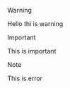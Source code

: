 > [!WARNING]
> Hello thi is warning


> [!IMPORTANT]
> This is important

> [!NOTE]
> This is error
